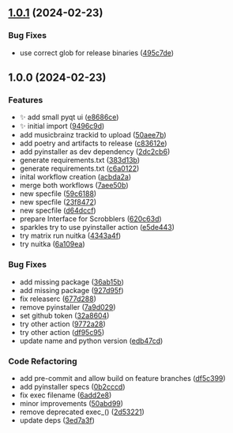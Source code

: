 ## [1.0.1](https://github.com/AnotherStranger/rockbox-scrobbler/compare/v1.0.0...v1.0.1) (2024-02-23)


### Bug Fixes

* use correct glob for release binaries ([495c7de](https://github.com/AnotherStranger/rockbox-scrobbler/commit/495c7de6139850ffb486c6388d81df3746146bd6))

## 1.0.0 (2024-02-23)


### Features

* :sparkles: add small pyqt ui ([e8686ce](https://github.com/AnotherStranger/rockbox-scrobbler/commit/e8686ce6ebab8870f0321e1950e9d24e2385ee01))
* :sparkles: initial import ([9496c9d](https://github.com/AnotherStranger/rockbox-scrobbler/commit/9496c9d95141211b809abcd41317b1fb031384f3))
* add musicbrainz trackid to upload ([50aee7b](https://github.com/AnotherStranger/rockbox-scrobbler/commit/50aee7b3eb3d80a6ae77106cd237e5c51dff65e9))
* add poetry and artifacts to release ([c83612e](https://github.com/AnotherStranger/rockbox-scrobbler/commit/c83612e0177fb49ec7a515c3ece3cd8f1c64acbd))
* add pyinstaller as dev dependency ([2dc2cb6](https://github.com/AnotherStranger/rockbox-scrobbler/commit/2dc2cb676da1531567df5796ff5c5d3467752e7f))
* generate requirements.txt ([383d13b](https://github.com/AnotherStranger/rockbox-scrobbler/commit/383d13ba3fbae0d8cfc2400ad404d6f773a05f7e))
* generate requirements.txt ([c6a0122](https://github.com/AnotherStranger/rockbox-scrobbler/commit/c6a0122fa0d038fd747cb9c498323b4d98a7578d))
* inital workflow creation ([acbda2a](https://github.com/AnotherStranger/rockbox-scrobbler/commit/acbda2a36e61bc2b2d71fcf945e3f10ca5b098bd))
* merge both workflows ([7aee50b](https://github.com/AnotherStranger/rockbox-scrobbler/commit/7aee50b8a457dd0d466f2a03d31debf3d262ebcd))
* new specfile ([59c6188](https://github.com/AnotherStranger/rockbox-scrobbler/commit/59c6188aa1b3743482acde4acad99c23eecf6f2f))
* new specfile ([23f8472](https://github.com/AnotherStranger/rockbox-scrobbler/commit/23f84729e348f65737c3bdf92248d6108a9ab9fe))
* new specfile ([d64dccf](https://github.com/AnotherStranger/rockbox-scrobbler/commit/d64dccf3805a314df34c55cad8c73dfcb88e941c))
* prepare Interface for Scrobblers ([620c63d](https://github.com/AnotherStranger/rockbox-scrobbler/commit/620c63dfcbcea025907bb189a62338750e6ebf3a))
* sparkles try to use pyinstaller action ([e5de443](https://github.com/AnotherStranger/rockbox-scrobbler/commit/e5de44358b731bb219611592427d5b954b53b77c))
* try matrix run nuitka ([4343a4f](https://github.com/AnotherStranger/rockbox-scrobbler/commit/4343a4f0130cf3adde3c32e503322ee1e9afd1ec))
* try nuitka ([6a109ea](https://github.com/AnotherStranger/rockbox-scrobbler/commit/6a109ea2b0dbb8372ac395b0671fc1f0de48fa0d))


### Bug Fixes

* add missing package ([36ab15b](https://github.com/AnotherStranger/rockbox-scrobbler/commit/36ab15b969b8be1f380e7b5eb3e97251a1590665))
* add missing package ([927d95f](https://github.com/AnotherStranger/rockbox-scrobbler/commit/927d95fe2c6c675f80127722511c0caa92e1f557))
* fix releaserc ([677d288](https://github.com/AnotherStranger/rockbox-scrobbler/commit/677d2881db5668c1e30b9ae6b512586cf0c6190e))
* remove pyinstaller ([7a9d029](https://github.com/AnotherStranger/rockbox-scrobbler/commit/7a9d029d4cd7c65fa419c043a1978a7c121f5708))
* set github token ([32a8604](https://github.com/AnotherStranger/rockbox-scrobbler/commit/32a8604680eb0855b0f36db278216c5a84c86a4b))
* try other action ([9772a28](https://github.com/AnotherStranger/rockbox-scrobbler/commit/9772a289e3f559b0771eae0c78b61c3e1bba9bbd))
* try other action ([df95c95](https://github.com/AnotherStranger/rockbox-scrobbler/commit/df95c9594dee54d0f51d9d3e023797848960c857))
* update name and python version ([edb47cd](https://github.com/AnotherStranger/rockbox-scrobbler/commit/edb47cd213552ebd24b3eaa065c7f25888b2f882))


### Code Refactoring

* add pre-commit and allow build on feature branches ([df5c399](https://github.com/AnotherStranger/rockbox-scrobbler/commit/df5c3999ae7ad8c15a80c722ddc1d981b8c2b0ae))
* add pyinstaller specs ([0b2cccd](https://github.com/AnotherStranger/rockbox-scrobbler/commit/0b2cccddbbd70db21a60ee9851604bf2892c080a))
* fix exec filename ([6add2e8](https://github.com/AnotherStranger/rockbox-scrobbler/commit/6add2e8c0843d0f6e6d9e203cfc9fc7727a963ce))
* minor improvements ([50abd99](https://github.com/AnotherStranger/rockbox-scrobbler/commit/50abd997cf322aef6da53252e5eebdeeb67bfb2d))
* remove deprecated exec_() ([2d53221](https://github.com/AnotherStranger/rockbox-scrobbler/commit/2d5322162f3202fb169a6fff07e838f618d7d908))
* update deps ([3ed7a3f](https://github.com/AnotherStranger/rockbox-scrobbler/commit/3ed7a3f48dcc8ff92a0108e675a3c1314bacedb1))
